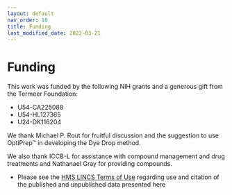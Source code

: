 ```yaml
---
layout: default
nav_order: 10
title: Funding
last_modified_date: 2022-03-21
---
```


# Funding

This work was funded by the following NIH grants and a generous gift from the Termeer Foundation:
- U54-CA225088
- U54-HL127365
- U24-DK116204

We thank Michael P. Rout for fruitful discussion and the suggestion to use OptiPrep™ in developing the Dye Drop method.

We also thank ICCB-L for assistance with compound management and drug treatments and Nathanael Gray for providing compounds.

- Please see the [HMS LINCS Terms of Use](http://lincs.hms.harvard.edu/terms/) regarding use and citation of the published and unpublished data presented here